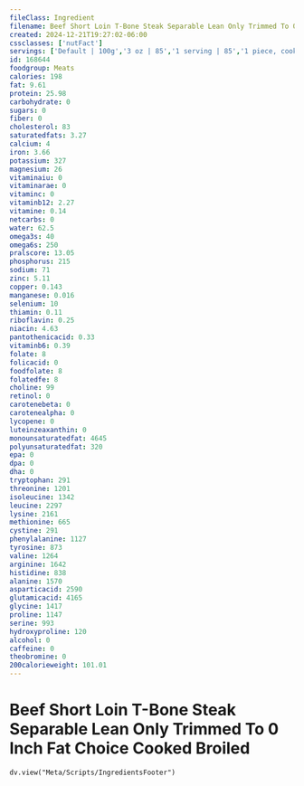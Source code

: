 ```yaml
---
fileClass: Ingredient
filename: Beef Short Loin T-Bone Steak Separable Lean Only Trimmed To 0 Inch Fat Choice Cooked Broiled
created: 2024-12-21T19:27:02-06:00
cssclasses: ['nutFact']
servings: ['Default | 100g','3 oz | 85','1 serving | 85','1 piece, cooked, excluding refuse | 271']
id: 168644
foodgroup: Meats
calories: 198
fat: 9.61
protein: 25.98
carbohydrate: 0
sugars: 0
fiber: 0
cholesterol: 83
saturatedfats: 3.27
calcium: 4
iron: 3.66
potassium: 327
magnesium: 26
vitaminaiu: 0
vitaminarae: 0
vitaminc: 0
vitaminb12: 2.27
vitamine: 0.14
netcarbs: 0
water: 62.5
omega3s: 40
omega6s: 250
pralscore: 13.05
phosphorus: 215
sodium: 71
zinc: 5.11
copper: 0.143
manganese: 0.016
selenium: 10
thiamin: 0.11
riboflavin: 0.25
niacin: 4.63
pantothenicacid: 0.33
vitaminb6: 0.39
folate: 8
folicacid: 0
foodfolate: 8
folatedfe: 8
choline: 99
retinol: 0
carotenebeta: 0
carotenealpha: 0
lycopene: 0
luteinzeaxanthin: 0
monounsaturatedfat: 4645
polyunsaturatedfat: 320
epa: 0
dpa: 0
dha: 0
tryptophan: 291
threonine: 1201
isoleucine: 1342
leucine: 2297
lysine: 2161
methionine: 665
cystine: 291
phenylalanine: 1127
tyrosine: 873
valine: 1264
arginine: 1642
histidine: 838
alanine: 1570
asparticacid: 2590
glutamicacid: 4165
glycine: 1417
proline: 1147
serine: 993
hydroxyproline: 120
alcohol: 0
caffeine: 0
theobromine: 0
200calorieweight: 101.01
---
```


# Beef Short Loin T-Bone Steak Separable Lean Only Trimmed To 0 Inch Fat Choice Cooked Broiled

```dataviewjs
dv.view("Meta/Scripts/IngredientsFooter")
```